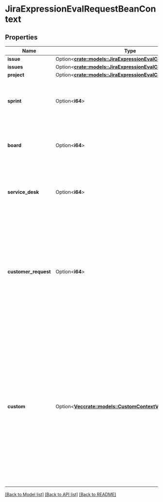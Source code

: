 # JiraExpressionEvalRequestBeanContext

## Properties

Name | Type | Description | Notes
------------ | ------------- | ------------- | -------------
**issue** | Option<[**crate::models::JiraExpressionEvalContextBeanIssue**](JiraExpressionEvalContextBean_issue.md)> |  | [optional]
**issues** | Option<[**crate::models::JiraExpressionEvalContextBeanIssues**](JiraExpressionEvalContextBean_issues.md)> |  | [optional]
**project** | Option<[**crate::models::JiraExpressionEvalContextBeanProject**](JiraExpressionEvalContextBean_project.md)> |  | [optional]
**sprint** | Option<**i64**> | The ID of the sprint that is available under the `sprint` variable when evaluating the expression. | [optional]
**board** | Option<**i64**> | The ID of the board that is available under the `board` variable when evaluating the expression. | [optional]
**service_desk** | Option<**i64**> | The ID of the service desk that is available under the `serviceDesk` variable when evaluating the expression. | [optional]
**customer_request** | Option<**i64**> | The ID of the customer request that is available under the `customerRequest` variable when evaluating the expression. This is the same as the ID of the underlying Jira issue, but the customer request context variable will have a different type. | [optional]
**custom** | Option<[**Vec<crate::models::CustomContextVariable>**](CustomContextVariable.md)> | Custom context variables and their types. These variable types are available for use in a custom context:   *  `user`: A [user](https://developer.atlassian.com/cloud/jira/platform/jira-expressions-type-reference#user) specified as an Atlassian account ID.  *  `issue`: An [issue](https://developer.atlassian.com/cloud/jira/platform/jira-expressions-type-reference#issue) specified by ID or key. All the fields of the issue object are available in the Jira expression.  *  `json`: A JSON object containing custom content.  *  `list`: A JSON list of `user`, `issue`, or `json` variable types. | [optional]

[[Back to Model list]](../README.md#documentation-for-models) [[Back to API list]](../README.md#documentation-for-api-endpoints) [[Back to README]](../README.md)


